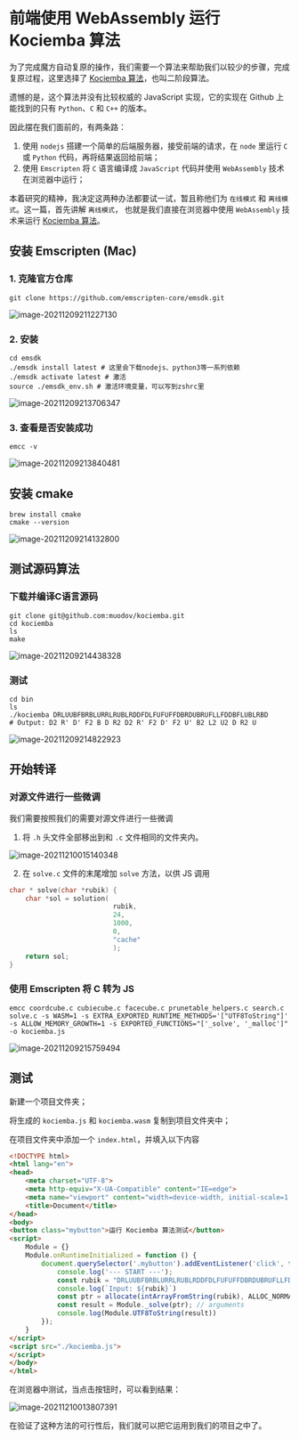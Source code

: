 # 前端使用 WebAssembly 运行 Kociemba 算法

为了完成魔方自动复原的操作，我们需要一个算法来帮助我们以较少的步骤，完成复原过程，这里选择了 [Kociemba 算法](https://github.com/muodov/kociemba)，也叫二阶段算法。

遗憾的是，这个算法并没有比较权威的 JavaScript 实现，它的实现在 Github 上能找到的只有 `Python`、`C` 和 `C++` 的版本。

因此摆在我们面前的，有两条路：

1. 使用 `nodejs` 搭建一个简单的后端服务器，接受前端的请求，在 `node` 里运行 `C` 或 `Python` 代码，再将结果返回给前端；
2. 使用 `Emscripten` 将 `C` 语言编译成 `JavaScript` 代码并使用 `WebAssembly` 技术在浏览器中运行；

本着研究的精神，我决定这两种办法都要试一试，暂且称他们为 `在线模式` 和 `离线模式`。这一篇，首先讲解 `离线模式`， 也就是我们直接在浏览器中使用 `WebAssembly` 技术来运行 [Kociemba 算法](https://github.com/muodov/kociemba)。

## 安装 Emscripten (Mac)

### 1. 克隆官方仓库

```shell
git clone https://github.com/emscripten-core/emsdk.git 
```

![image-20211209211227130](https://zhuye-1308301598.file.myqcloud.com/markdown/image-20211209211227130.png)

### 2. 安装

```shell
cd emsdk
./emsdk install latest # 这里会下载nodejs、python3等一系列依赖
./emsdk activate latest # 激活
source ./emsdk_env.sh # 激活环境变量，可以写到zshrc里
```

![image-20211209213706347](https://zhuye-1308301598.file.myqcloud.com/markdown/image-20211209213706347.png)

### 3. 查看是否安装成功

```shell
emcc -v
```

![image-20211209213840481](https://zhuye-1308301598.file.myqcloud.com/markdown/image-20211209213840481.png)

##  安装 cmake

```shell
brew install cmake
cmake --version
```

![image-20211209214132800](https://zhuye-1308301598.file.myqcloud.com/markdown/image-20211209214132800.png)



## 测试源码算法

### 下载并编译C语言源码

```shell
git clone git@github.com:muodov/kociemba.git
cd kociemba
ls
make
```

![image-20211209214438328](https://zhuye-1308301598.file.myqcloud.com/markdown/image-20211209214438328.png)

### 测试

```shell
cd bin
ls
./kociemba DRLUUBFBRBLURRLRUBLRDDFDLFUFUFFDBRDUBRUFLLFDDBFLUBLRBD
# Output: D2 R' D' F2 B D R2 D2 R' F2 D' F2 U' B2 L2 U2 D R2 U
```

![image-20211209214822923](https://zhuye-1308301598.file.myqcloud.com/markdown/image-20211209214822923.png)



## 开始转译

### 对源文件进行一些微调

我们需要按照我们的需要对源文件进行一些微调

1. 将 `.h` 头文件全部移出到和 `.c` 文件相同的文件夹内。

![image-20211210015140348](https://zhuye-1308301598.file.myqcloud.com/markdown/image-20211210015140348.png)

2. 在 `solve.c` 文件的末尾增加 `solve` 方法，以供 JS 调用

```c
char * solve(char *rubik) {
    char *sol = solution(
                          rubik,
                          24,
                          1000,
                          0,
                          "cache"
                          );
    return sol;
}
```

### 使用 Emscripten 将 C 转为 JS

```shell
emcc coordcube.c cubiecube.c facecube.c prunetable_helpers.c search.c solve.c -s WASM=1 -s EXTRA_EXPORTED_RUNTIME_METHODS='["UTF8ToString"]' -s ALLOW_MEMORY_GROWTH=1 -s EXPORTED_FUNCTIONS="['_solve', '_malloc']" -o kociemba.js
```

![image-20211209215759494](https://zhuye-1308301598.file.myqcloud.com/markdown/image-20211209215759494.png)



## 测试

新建一个项目文件夹；

将生成的 `kociemba.js` 和 `kociemba.wasm` 复制到项目文件夹中；

在项目文件夹中添加一个 `index.html`，并填入以下内容

```html
<!DOCTYPE html>
<html lang="en">
<head>
    <meta charset="UTF-8">
    <meta http-equiv="X-UA-Compatible" content="IE=edge">
    <meta name="viewport" content="width=device-width, initial-scale=1.0">
    <title>Document</title>
</head>
<body>
<button class="mybutton">运行 Kociemba 算法测试</button>
<script>
    Module = {}
    Module.onRuntimeInitialized = function () {
        document.querySelector('.mybutton').addEventListener('click', function(){
            console.log('--- START ---');
            const rubik = "DRLUUBFBRBLURRLRUBLRDDFDLFUFUFFDBRDUBRUFLLFDDBFLUBLRBD"
            console.log(`Input: ${rubik}`)
            const ptr = allocate(intArrayFromString(rubik), ALLOC_NORMAL)
            const result = Module._solve(ptr); // arguments
            console.log(Module.UTF8ToString(result))
        });
    }
</script>
<script src="./kociemba.js">
</script>
</body>
</html>
```

在浏览器中测试，当点击按钮时，可以看到结果：

![image-20211210013807391](https://zhuye-1308301598.file.myqcloud.com/markdown/image-20211210013807391.png)

在验证了这种方法的可行性后，我们就可以把它运用到我们的项目之中了。